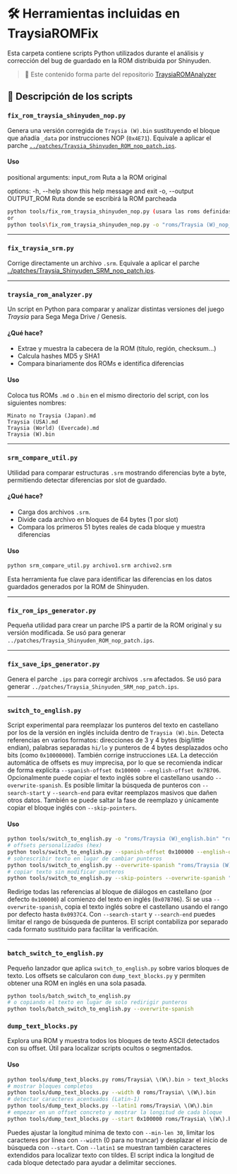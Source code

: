 # 🛠️ Herramientas incluidas en TraysiaROMFix

Esta carpeta contiene scripts Python utilizados durante el análisis y corrección del bug de guardado en la ROM distribuida por Shinyuden.

> 🔗 Este contenido forma parte del repositorio [TraysiaROMAnalyzer](https://github.com/arcanbytes/TraysiaROMAnalyzer)

## 📄 Descripción de los scripts

### `fix_rom_traysia_shinyuden_nop.py`
Genera una versión corregida de `Traysia (W).bin` sustituyendo el bloque que añadía `_data` por instrucciones NOP (`0x4E71`). Equivale a aplicar el parche [`../patches/Traysia_Shinyuden_ROM_nop_patch.ips`](../patches/Traysia_Shinyuden_ROM_nop_patch.ips).

#### Uso

positional arguments:
  input_rom             Ruta a la ROM original

options:
  -h, --help            show this help message and exit
  -o, --output OUTPUT_ROM
                        Ruta donde se escribirá la ROM parcheada

```bash
python tools/fix_rom_traysia_shinyuden_nop.py (usara las roms definidas por defecto de la carpeta roms)
or
python tools\fix_rom_traysia_shinyuden_nop.py -o "roms/Traysia (W)_nop_patch.bin" "roms/Traysia (W).bin" 
```


---

### `fix_traysia_srm.py`
Corrige directamente un archivo `.srm`. Equivale a aplicar el parche [../patches/Traysia_Shinyuden_SRM_nop_patch.ips](../patches/Traysia_Shinyuden_SRM_nop_patch.ips).

---

### `traysia_rom_analyzer.py`

Un script en Python para comparar y analizar distintas versiones del juego *Traysia* para Sega Mega Drive / Genesis. 

#### ¿Qué hace?
- Extrae y muestra la cabecera de la ROM (título, región, checksum...)
- Calcula hashes MD5 y SHA1
- Compara binariamente dos ROMs e identifica diferencias

#### Uso
Coloca tus ROMs `.md` o `.bin` en el mismo directorio del script, con los siguientes nombres:
```
Minato no Traysia (Japan).md
Traysia (USA).md
Traysia (World) (Evercade).md
Traysia (W).bin
```
---

### `srm_compare_util.py`

Utilidad para comparar estructuras `.srm` mostrando diferencias byte a byte, permitiendo detectar diferencias por slot de guardado.

#### ¿Qué hace?
- Carga dos archivos `.srm`. 
- Divide cada archivo en bloques de 64 bytes (1 por slot)
- Compara los primeros 51 bytes reales de cada bloque y muestra diferencias

#### Uso
```bash
python srm_compare_util.py archivo1.srm archivo2.srm
```

Esta herramienta fue clave para identificar las diferencias en los datos guardados generados por la ROM de Shinyuden.

---

### `fix_rom_ips_generator.py`
Pequeña utilidad para crear un parche IPS a partir de la ROM original y su versión modificada. Se usó para generar `../patches/Traysia_Shinyuden_ROM_nop_patch.ips`.

---

### `fix_save_ips_generator.py`
Genera el parche `.ips` para corregir archivos `.srm` afectados. Se usó para generar `../patches/Traysia_Shinyuden_SRM_nop_patch.ips`.

---

### `switch_to_english.py`

Script experimental para reemplazar los punteros del texto en castellano por los de la versión en inglés incluida dentro de `Traysia (W).bin`.
Detecta referencias en varios formatos: direcciones de 3 y 4 bytes (big/little endian), palabras separadas `hi/lo` y punteros de 4 bytes desplazados ocho bits (como `0x10000000`). También corrige instrucciones `LEA`.
La detección automática de offsets es muy imprecisa, por lo que se recomienda indicar de forma explícita `--spanish-offset 0x100000 --english-offset 0x7B706`.
Opcionalmente puede copiar el texto inglés sobre el castellano usando `--overwrite-spanish`.
Es posible limitar la búsqueda de punteros con `--search-start` y `--search-end` para evitar reemplazos masivos que dañen otros datos. También se puede saltar la fase de reemplazo y únicamente copiar el bloque inglés con `--skip-pointers`.

#### Uso

```bash
python tools/switch_to_english.py -o "roms/Traysia (W)_english.bin" "roms/Traysia (W).bin"
# offsets personalizados (hex)
python tools/switch_to_english.py --spanish-offset 0x100000 --english-offset 0x7B706 "roms/Traysia (W).bin"
# sobrescribir texto en lugar de cambiar punteros
python tools/switch_to_english.py --overwrite-spanish "roms/Traysia (W).bin"
# copiar texto sin modificar punteros
python tools/switch_to_english.py --skip-pointers --overwrite-spanish "roms/Traysia (W).bin"
```

Redirige todas las referencias al bloque de diálogos en castellano (por defecto `0x100000`) al comienzo del texto en inglés (`0x07B706`). Si se usa `--overwrite-spanish`, copia el texto inglés sobre el castellano usando el rango por defecto hasta `0x0937C4`. Con `--search-start` y `--search-end` puedes limitar el rango de búsqueda de punteros. El script contabiliza por separado cada formato sustituido para facilitar la verificación.

---

### `batch_switch_to_english.py`

Pequeño lanzador que aplica `switch_to_english.py` sobre varios bloques de texto.
Los offsets se calcularon con `dump_text_blocks.py` y permiten obtener una ROM en inglés en una sola pasada.

```bash
python tools/batch_switch_to_english.py
# o copiando el texto en lugar de solo redirigir punteros
python tools/batch_switch_to_english.py --overwrite-spanish
```

### `dump_text_blocks.py`

Explora una ROM y muestra todos los bloques de texto ASCII detectados con su offset.
Útil para localizar scripts ocultos o segmentados.

#### Uso
```bash
python tools/dump_text_blocks.py roms/Traysia\ \(W\).bin > text_blocks.txt
# mostrar bloques completos
python tools/dump_text_blocks.py --width 0 roms/Traysia\ \(W\).bin
# detectar caracteres acentuados (Latin-1)
python tools/dump_text_blocks.py --latin1 roms/Traysia\ \(W\).bin
# empezar en un offset concreto y mostrar la longitud de cada bloque
python tools/dump_text_blocks.py --start 0x100000 roms/Traysia\ \(W\).bin
```
Puedes ajustar la longitud mínima de texto con `--min-len 30`, limitar los caracteres por línea con `--width` (0 para no truncar) y desplazar el inicio de búsqueda con `--start`. Con `--latin1` se muestran también caracteres extendidos para localizar texto con tildes. El script indica la longitud de cada bloque detectado para ayudar a delimitar secciones.

